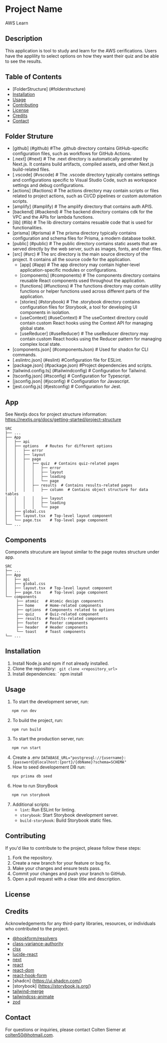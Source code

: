 # Project Name

AWS Learn

## Description

This application is tool to study and learn for the AWS cerifications.
Users have the applility to select options on how they want their quiz and be able to see the results.

## Table of Contents

-   [FolderStructure] (#folderstructure)
-   [Installation](#installation)
-   [Usage](#usage)
-   [Contributing](#contributing)
-   [License](#license)
-   [Credits](#credits)
-   [Contact](#contact)

## Folder Struture

-   [github] (#github) #The .github directory contains GitHub-specific configuration files, such as workflows for GitHub Actions.
-   [.next] (#next) # The .next directory is automatically generated by Next.js. It contains build artifacts, compiled assets, and other Next.js build-related files.
-   [.vscode] (#vscode) # The .vscode directory typically contains settings and configurations specific to Visual Studio Code, such as workspace settings and debug configurations.
-   [actions] (#actions) # The actions directory may contain scripts or files related to project actions, such as CI/CD pipelines or custom automation scripts.
-   [amplify] (#amplify) # The amplify directory that contains auth APIS.
-   [backend] (#backend) # The backend directory contains cdk for the VPC and the APIs for lambda functions.
-   [lib] (#lib) # The lib directory contains resuable code that is used for functionalities.
-   [prisma] (#prisma) # The prisma directory typically contains configuration and schema files for Prisma, a modern database toolkit.
-   [public] (#public) # The public directory contains static assets that are served directly by the web server, such as images, fonts, and other files.
-   [src] (#src) # The src directory is the main source directory of the project. It contains all the source code for the application.
    -   [app] (#app) # The app directory may contain higher-level application-specific modules or configurations.
    -   [components] (#components) # The components directory contains reusable React components used throughout the application.
    -   [functions] (#functions) # The functions directory may contain utility functions or helper functions used across different parts of the application.
    -   [stories] (#storybook) # The .storybook directory contains configuration files for Storybook, a tool for developing UI components in isolation.
    -   [useContext] (#useContext) # The useContext directory could contain custom React hooks using the Context API for managing global state.
    -   [useReducer] (#useReducer) # The useReducer directory may contain custom React hooks using the Reducer pattern for managing complex local state.
-   [components.json] (#componentsJson) # Used for shadcn for CLI commands.
-   [.eslintrc.json] (#eslint) #Configuration file for ESLint.
-   [package.json] (#package.json) #Project dependencies and scripts.
-   [tailwind.config.ts] (#tailwindconfig) # Configuration for Tailwind.
-   [tsconfig.json] (#tsconfig) # Configuration for Typescript.
-   [jsconfig.json] (#jsconfig) # Configuration for Javascript.
-   [jest.config.js] (#jestconfig) # Configuration for Jest.

## App

See Nextjs docs for project structure information: https://nextjs.org/docs/getting-started/project-structure

```
SRC
├── ...
├── App
│   ├── api
│   ├── options   # Routes for different options
│   │   ├── error
│   │   ├── layout
│   │   ├── page
│   │   │   ├── quiz  # Contains quiz-related pages
│   │   │   │   ├── error
│   │   │   │   ├── layout
│   │   │   │   ├── loading
│   │   │   │   └── page
│   │   │   ├── results  # Contains results-related pages
│   │   │   │   ├── column  # Contains object structure for data tables
│   │   │   │   ├── layout
│   │   │   │   ├── loading
│   │   │   │   └── page
│   ├── global.css
│   ├── layout.tsx  # Top-level layout component
│   └── page.tsx    # Top-level page component
└── ...
```

## Components

Componets strucuture are layout similar to the page routes structure under app.

```
SRC
├── ...
├── App
│   ├── api
│   ├── global.css
│   ├── layout.tsx  # Top-level layout component
│   ├── page.tsx    # Top-level page component
└── components
     ├── atomic   # Atomic design components
     ├── home     # Home-related components
     ├── options  # Components related to options
     ├── quiz     # Quiz-related component
     ├── results  # Results-related components
     ├── footer   # Footer components
     ├── header   # Header components
     └── toast    # Toast components
└── ...
```

## Installation

1. Install Node.js and npm if not already installed.
2. Clone the repository:
   `
   git clone <repository_url>`
3. Install dependencies:
   `
   npm install

## Usage

1. To start the development server, run:

```bash
   npm run dev
```

2. To build the project, run:

```bash
   npm run build
```

3. To start the production server, run:

```bash
   npm run start
```

4. Create a .env
   `DATABASE_URL="postgresql://{username}:{password}@localhost:{port}/{dbName}?schema=SCHEMA"`
5. How to seed developement DB run:

```bash
   npx prisma db seed
```

6. How to run StoryBook

```bash
   npm run storybook
```

7. Additional scripts:
    - `lint`: Run ESLint for linting.
    - `storybook`: Start Storybook development server.
    - `build-storybook`: Build Storybook static files.

## Contributing

If you'd like to contribute to the project, please follow these steps:

1. Fork the repository.
2. Create a new branch for your feature or bug fix.
3. Make your changes and ensure tests pass.
4. Commit your changes and push your branch to GitHub.
5. Open a pull request with a clear title and description.

## License

## Credits

Acknowledgements for any third-party libraries, resources, or individuals who contributed to the project.

-   [@hookform/resolvers](https://www.npmjs.com/package/@hookform/resolvers)
-   [class-variance-authority](https://www.npmjs.com/package/class-variance-authority)
-   [clsx](https://www.npmjs.com/package/clsx)
-   [lucide-react](https://www.npmjs.com/package/lucide-react)
-   [next](https://www.npmjs.com/package/next)
-   [react](https://www.npmjs.com/package/react)
-   [react-dom](https://www.npmjs.com/package/react-dom)
-   [react-hook-form](https://www.npmjs.com/package/react-hook-form)
-   [shadcn] (https://ui.shadcn.com/)
-   [storybook] (https://storybook.js.org/)
-   [tailwind-merge](https://www.npmjs.com/package/tailwind-merge)
-   [tailwindcss-animate](https://www.npmjs.com/package/tailwindcss-animate)
-   [zod](https://www.npmjs.com/package/zod)

## Contact

For questions or inquiries, please contact Colten Siemer at colten50@hotmail.com.

